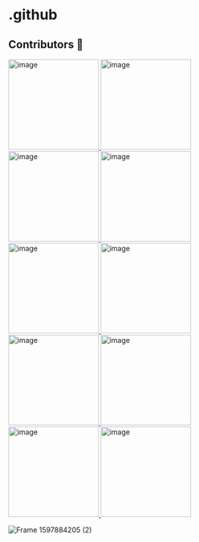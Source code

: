 # .github


## Contributors 🦸

[//]: contributor-faces

<!-- ALL-CONTRIBUTORS-LIST:START - Do not remove or modify this section -->
<!-- prettier-ignore-start -->
<!-- markdownlint-disable -->
<a href="https://www.automq.com">
    <img alt="image" src="https://github.com/user-attachments/assets/dcbe609a-d662-4efe-87f4-4429e24c15ca" width="180" />
</a> 
<a href="https://www.automq.com">
    <img alt="image" src="https://github.com/user-attachments/assets/dcbe609a-d662-4efe-87f4-4429e24c15ca" width="180" />
</a>
<a href="https://www.automq.com">
    <img alt="image" src="https://github.com/user-attachments/assets/dcbe609a-d662-4efe-87f4-4429e24c15ca" width="180" />
</a>
<a href="https://www.automq.com">
    <img alt="image" src="https://github.com/user-attachments/assets/dcbe609a-d662-4efe-87f4-4429e24c15ca" width="180" />
</a>
<a href="https://www.automq.com">
    <img alt="image" src="https://github.com/user-attachments/assets/dcbe609a-d662-4efe-87f4-4429e24c15ca" width="180" />
</a>
<a href="https://www.automq.com">
    <img alt="image" src="https://github.com/user-attachments/assets/dcbe609a-d662-4efe-87f4-4429e24c15ca" width="180" />
</a>
<a href="https://www.automq.com">
    <img alt="image" src="https://github.com/user-attachments/assets/dcbe609a-d662-4efe-87f4-4429e24c15ca" width="180" />
</a>
<a href="https://www.automq.com">
    <img alt="image" src="https://github.com/user-attachments/assets/dcbe609a-d662-4efe-87f4-4429e24c15ca" width="180" />
</a>
<a href="https://www.automq.com">
    <img alt="image" src="https://github.com/user-attachments/assets/dcbe609a-d662-4efe-87f4-4429e24c15ca" width="180" />
</a>
<a href="https://www.automq.com">
    <img alt="image" src="https://github.com/user-attachments/assets/dcbe609a-d662-4efe-87f4-4429e24c15ca" width="180" />
</a>
<!-- markdownlint-restore -->
<!-- prettier-ignore-end -->

![Frame 1597884205 (2)](https://github.com/user-attachments/assets/dcbe609a-d662-4efe-87f4-4429e24c15ca)





